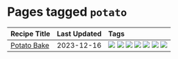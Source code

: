 # Pages tagged `potato`

|Recipe Title|Last Updated|Tags
|:---|:---|:---|
|[Potato Bake](../recipes/potatobake.md)|2023-12-16|[![](https://img.shields.io/badge/tag-baked-c6d429)](../tags/baked.md) [![](https://img.shields.io/badge/tag-cheesey-427cd)](../tags/cheesey.md) [![](https://img.shields.io/badge/tag-dairy-e5c1d4)](../tags/dairy.md) [![](https://img.shields.io/badge/tag-potato-94b8ca)](../tags/potato.md) [![](https://img.shields.io/badge/tag-savoury-42963a)](../tags/savoury.md) [![](https://img.shields.io/badge/tag-sides-acbc2f)](../tags/sides.md) [![](https://img.shields.io/badge/tag-vegetarian-6984a1)](../tags/vegetarian.md)|
